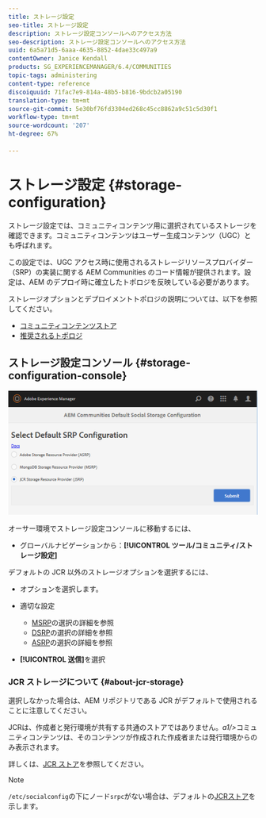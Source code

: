 ```yaml
---
title: ストレージ設定
seo-title: ストレージ設定
description: ストレージ設定コンソールへのアクセス方法
seo-description: ストレージ設定コンソールへのアクセス方法
uuid: 6a5a71d5-6aaa-4635-8852-4dae33c497a9
contentOwner: Janice Kendall
products: SG_EXPERIENCEMANAGER/6.4/COMMUNITIES
topic-tags: administering
content-type: reference
discoiquuid: 71fac7e9-814a-48b5-b816-9bdcb2a05190
translation-type: tm+mt
source-git-commit: 5e30bf76fd3304ed268c45cc8862a9c51c5d30f1
workflow-type: tm+mt
source-wordcount: '207'
ht-degree: 67%

---
```



# ストレージ設定 {#storage-configuration}

ストレージ設定では、コミュニティコンテンツ用に選択されているストレージを確認できます。コミュニティコンテンツはユーザー生成コンテンツ（UGC）とも呼ばれます。

この設定では、UGC アクセス時に使用されるストレージリソースプロバイダー（SRP）の実装に関する AEM Communities のコード情報が提供されます。設定は、AEM のデプロイ時に確立したトポロジを反映している必要があります。

ストレージオプションとデプロイメントトポロジの説明については、以下を参照してください。

* [コミュニティコンテンツストア](working-with-srp.md)
* [推奨されるトポロジ](topologies.md)

## ストレージ設定コンソール  {#storage-configuration-console}

![chlimage_1-188](assets/chlimage_1-188.png)

オーサー環境でストレージ設定コンソールに移動するには、

* グローバルナビゲーションから：**[!UICONTROL ツール/コミュニティ/ストレージ設定]**

デフォルトの JCR 以外のストレージオプションを選択するには、

* オプションを選択します。
* 適切な設定

   * [MSRP](msrp.md#select-msrp)の選択の詳細を参照
   * [DSRP](dsrp.md#select-dsrp)の選択の詳細を参照
   * [ASRP](asrp.md#select-asrp)の選択の詳細を参照

* **[!UICONTROL 送信]**&#x200B;を選択

### JCR ストレージについて {#about-jcr-storage}

選択しなかった場合は、AEM リポジトリである JCR がデフォルトで使用されることに注意してください。

JCRは、作成者と発行環境が共有する共通のストアではありません。*a1/>*&#x200B;コミュニティコンテンツは、そのコンテンツが作成された作成者または発行環境からのみ表示されます。

詳しくは、[JCR ストア](jsrp.md)を参照してください。

>[!NOTE]
>
>`/etc/socialconfig`の下にノード`srpc`がない場合は、デフォルトの[JCRストア](jsrp.md)を示します。

